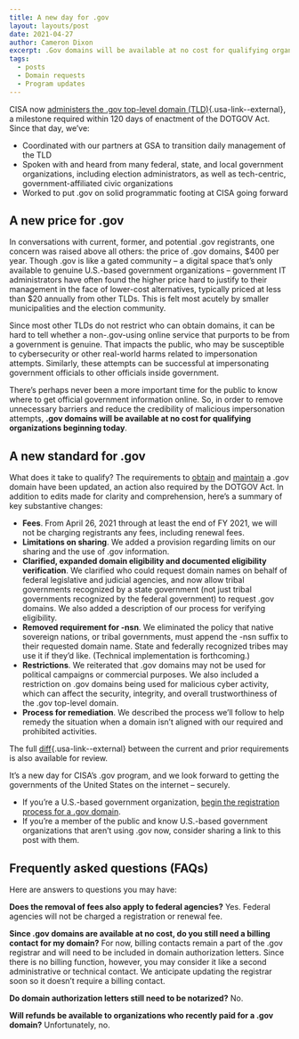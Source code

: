 ```yaml
---
title: A new day for .gov
layout: layouts/post
date: 2021-04-27
author: Cameron Dixon
excerpt: .Gov domains will be available at no cost for qualifying organizations beginning today.
tags:
  - posts
  - Domain requests
  - Program updates
---
```


CISA now [administers the .gov top-level domain (TLD)](https://www.iana.org/domains/root/db/gov.html){.usa-link--external}, a milestone required within 120 days of enactment of the DOTGOV Act. Since that day, we’ve:

- Coordinated with our partners at GSA to transition daily management of the TLD
- Spoken with and heard from many federal, state, and local government organizations, including election administrators, as well as tech-centric, government-affiliated civic organizations
- Worked to put .gov on solid programmatic footing at CISA going forward

## A new price for .gov

In conversations with current, former, and potential .gov registrants, one concern was raised above all others: the price of .gov domains, $400 per year. Though .gov is like a gated community – a digital space that’s only available to genuine U.S.-based government organizations – government IT administrators have often found the higher price hard to justify to their management in the face of lower-cost alternatives, typically priced at less than $20 annually from other TLDs. This is felt most acutely by smaller municipalities and the election community.

Since most other TLDs do not restrict who can obtain domains, it can be hard to tell whether a non-.gov-using online service that purports to be from a government is genuine. That impacts the public, who may be susceptible to cybersecurity or other real-world harms related to impersonation attempts. Similarly, these attempts can be successful at impersonating government officials to other officials inside government.

There’s perhaps never been a more important time for the public to know where to get official government information online. So, in order to remove unnecessary barriers and reduce the credibility of malicious impersonation attempts, **.gov domains will be available at no cost for qualifying organizations beginning today**.

## A new standard for .gov

What does it take to qualify? The requirements to [obtain](../../domains/eligibility) and [maintain](../../domains/requirements) a .gov domain have been updated, an action also required by the DOTGOV Act. In addition to edits made for clarity and comprehension, here’s a summary of key substantive changes:

- **Fees**. From April 26, 2021 through at least the end of FY 2021, we will not be charging registrants any fees, including renewal fees.
- **Limitations on sharing**. We added a provision regarding limits on our sharing and the use of .gov information.
- **Clarified, expanded domain eligibility and documented eligibility verification**. We clarified who could request domain names on behalf of federal legislative and judicial agencies, and now allow tribal governments recognized by a state government (not just tribal governments recognized by the federal government) to request .gov domains. We also added a description of our process for verifying eligibility.
- **Removed requirement for -nsn**. We eliminated the policy that native sovereign nations, or tribal governments, must append the -nsn suffix to their requested domain name. State and federally recognized tribes may use it if they’d like. (Technical implementation is forthcoming.)
- **Restrictions**. We reiterated that .gov domains may not be used for political campaigns or commercial purposes. We also included a restriction on .gov domains being used for malicious cyber activity, which can affect the security, integrity, and overall trustworthiness of the .gov top-level domain.
- **Process for remediation**. We described the process we’ll follow to help remedy the situation when a domain isn’t aligned with our required and prohibited activities.

The full [diff](https://github.com/cisagov/dotgov-home/commit/b1dfd07cfbcf921ecdffc0770df5c299e14eb620#diff-a58efcd1362468ba1e4223bbe7589f3bc04d07eca0fe0070e5f4bc488ac5c744){.usa-link--external} between the current and prior requirements is also available for review.

It’s a new day for CISA’s .gov program, and we look forward to getting the governments of the United States on the internet – securely.

- If you’re a U.S.-based government organization, [begin the registration process for a .gov domain](../../domains/before).
- If you’re a member of the public and know U.S.-based government organizations that aren’t using .gov now, consider sharing a link to this post with them.

## Frequently asked questions (FAQs)

Here are answers to questions you may have:

**Does the removal of fees also apply to federal agencies?**
Yes. Federal agencies will not be charged a registration or renewal fee.

**Since .gov domains are available at no cost, do you still need a billing contact for my domain?**
For now, billing contacts remain a part of the .gov registrar and will need to be included in domain authorization letters. Since there is no billing function, however, you may consider it like a second administrative or technical contact. We anticipate updating the registrar soon so it doesn’t require a billing contact.

**Do domain authorization letters still need to be notarized?**
No.

**Will refunds be available to organizations who recently paid for a .gov domain?**
Unfortunately, no.


